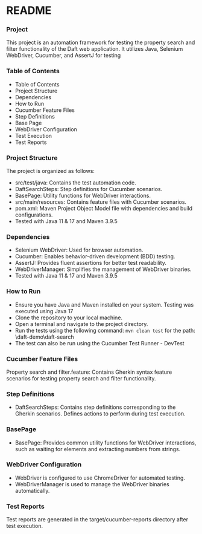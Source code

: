 # README #


### Project ###
This project is an automation framework for testing the property search and filter functionality of the Daft web application.
It utilizes Java, Selenium WebDriver, Cucumber, and AssertJ for testing


### Table of Contents ###
* Table of Contents
* Project Structure
* Dependencies
* How to Run
* Cucumber Feature Files
* Step Definitions
* Base Page
* WebDriver Configuration
* Test Execution
* Test Reports

### Project Structure ###
The project is organized as follows:

* src/test/java: Contains the test automation code.
* DaftSearchSteps: Step definitions for Cucumber scenarios.
* BasePage: Utility functions for WebDriver interactions.
* src/main/resources: Contains feature files with Cucumber scenarios.
* pom.xml: Maven Project Object Model file with dependencies and build configurations.
* Tested with Java 11 & 17 and Maven 3.9.5


### Dependencies ###
* Selenium WebDriver: Used for browser automation.
* Cucumber: Enables behavior-driven development (BDD) testing.
* AssertJ: Provides fluent assertions for better test readability.
* WebDriverManager: Simplifies the management of WebDriver binaries.
* Tested with Java 11 & 17 and Maven 3.9.5


### How to Run ###
* Ensure you have Java and Maven installed on your system. Testing was executed using Java 17
* Clone the repository to your local machine.
* Open a terminal and navigate to the project directory.
* Run the tests using the following command: ```mvn clean test``` for the path: \daft-demo\daft-search
* The test can also be run using the Cucumber Test Runner - DevTest



### Cucumber Feature Files ###
Property search and filter.feature: Contains Gherkin syntax feature scenarios for testing property search and filter functionality.

### Step Definitions ###
* DaftSearchSteps: Contains step definitions corresponding to the Gherkin scenarios. Defines actions to perform during test execution.

### BasePage ###
* BasePage: Provides common utility functions for WebDriver interactions, such as waiting for elements and extracting numbers from strings.

### WebDriver Configuration ###
* WebDriver is configured to use ChromeDriver for automated testing.
* WebDriverManager is used to manage the WebDriver binaries automatically.

### Test Reports ###
Test reports are generated in the target/cucumber-reports directory after test execution.
